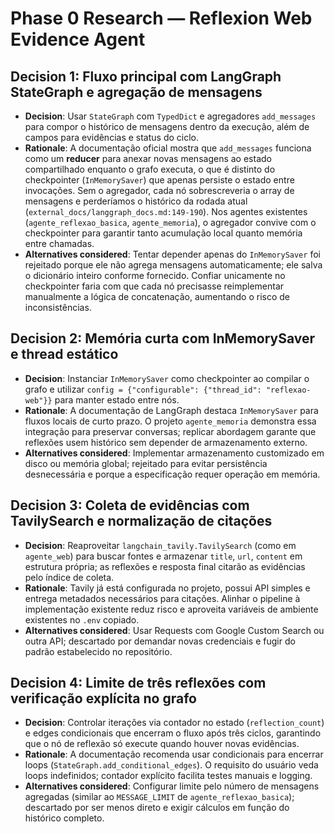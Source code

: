 # Phase 0 Research — Reflexion Web Evidence Agent

## Decision 1: Fluxo principal com LangGraph StateGraph e agregação de mensagens
- **Decision**: Usar `StateGraph` com `TypedDict` e agregadores `add_messages` para compor o histórico de mensagens dentro da execução, além de campos para evidências e status do ciclo.
- **Rationale**: A documentação oficial mostra que `add_messages` funciona como um **reducer** para anexar novas mensagens ao estado compartilhado enquanto o grafo executa, o que é distinto do checkpointer (`InMemorySaver`) que apenas persiste o estado entre invocações. Sem o agregador, cada nó sobrescreveria o array de mensagens e perderíamos o histórico da rodada atual (`external_docs/langgraph_docs.md:149-190`). Nos agentes existentes (`agente_reflexao_basica`, `agente_memoria`), o agregador convive com o checkpointer para garantir tanto acumulação local quanto memória entre chamadas.
- **Alternatives considered**: Tentar depender apenas do `InMemorySaver` foi rejeitado porque ele não agrega mensagens automaticamente; ele salva o dicionário inteiro conforme fornecido. Confiar unicamente no checkpointer faria com que cada nó precisasse reimplementar manualmente a lógica de concatenação, aumentando o risco de inconsistências.

## Decision 2: Memória curta com InMemorySaver e thread estático
- **Decision**: Instanciar `InMemorySaver` como checkpointer ao compilar o grafo e utilizar `config = {"configurable": {"thread_id": "reflexao-web"}}` para manter estado entre nós.
- **Rationale**: A documentação de LangGraph destaca `InMemorySaver` para fluxos locais de curto prazo. O projeto `agente_memoria` demonstra essa integração para preservar conversas; replicar abordagem garante que reflexões usem histórico sem depender de armazenamento externo.
- **Alternatives considered**: Implementar armazenamento customizado em disco ou memória global; rejeitado para evitar persistência desnecessária e porque a especificação requer operação em memória.

## Decision 3: Coleta de evidências com TavilySearch e normalização de citações
- **Decision**: Reaproveitar `langchain_tavily.TavilySearch` (como em `agente_web`) para buscar fontes e armazenar `title`, `url`, `content` em estrutura própria; as reflexões e resposta final citarão as evidências pelo índice de coleta.
- **Rationale**: Tavily já está configurada no projeto, possui API simples e entrega metadados necessários para citações. Alinhar o pipeline à implementação existente reduz risco e aproveita variáveis de ambiente existentes no `.env` copiado.
- **Alternatives considered**: Usar Requests com Google Custom Search ou outra API; descartado por demandar novas credenciais e fugir do padrão estabelecido no repositório.

## Decision 4: Limite de três reflexões com verificação explícita no grafo
- **Decision**: Controlar iterações via contador no estado (`reflection_count`) e edges condicionais que encerram o fluxo após três ciclos, garantindo que o nó de reflexão só execute quando houver novas evidências.
- **Rationale**: A documentação recomenda usar condicionais para encerrar loops (`StateGraph.add_conditional_edges`). O requisito do usuário veda loops indefinidos; contador explícito facilita testes manuais e logging.
- **Alternatives considered**: Configurar limite pelo número de mensagens agregadas (similar ao `MESSAGE_LIMIT` de `agente_reflexao_basica`); descartado por ser menos direto e exigir cálculos em função do histórico completo.
